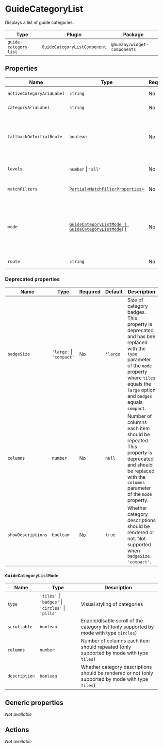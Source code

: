 # GuideCategoryList

Displays a list of guide categories.

| Type                  | Plugin                       | Package                     |
| --------------------- | ---------------------------- | --------------------------- |
| `guide-category-list` | `GuideCategoryListComponent` | `@humany/widget-components` |

## Properties

| Name                      | Type                                                                                              | Required | Default                                                                    | Description                                                                                                                                                                                       |
| ------------------------- | ------------------------------------------------------------------------------------------------- | -------- | -------------------------------------------------------------------------- | ------------------------------------------------------------------------------------------------------------------------------------------------------------------------------------------------- |
| `activeCategoryAriaLabel` | `string`                                                                                          | No       | `''`                                                                       | The `aria-label` attribute for selected categories.                                                                                                                                               |
| `categoryAriaLabel`       | `string`                                                                                          | No       | `''`                                                                       | The `aria-label` attribute for categories.                                                                                                                                                        |
| `fallbackOnInitialRoute`  | `boolean`                                                                                         | No       | `false`                                                                    | Whether or not to fallback on the widgets initial route when deselecting the current category without any other route parameters present.                                                         |
| `levels`                  | `number` \| `'all'`                                                                               | No       | `1`                                                                        | How many levels of categories/subcategories to render.                                                                                                                                            |
| `matchFilters`            | [`Partial<MatchFilterProperties>`](/component-reference/generic-properties#matchfilterproperties) | No       | `{ search: false }`                                                        | Optional match filters when fetching categories.                                                                                                                                                  |
| `mode`                    | [`GuideCategoryListMode \| GuideCategoryListMode[]`](#guidecategorylistmode)                      | No       | `{ type: 'badges', columns: null, description: false, scrollable: false }` | Display mode of category items. If `levels` is set to a number higher than `1` or `'all'`, the mode can be different for each level by providing an array of `GuideCategoryListMode` definitions. |
| `route`                   | `string`                                                                                          | No       | `'search'`                                                                 | Target route name when generating guide links.                                                                                                                                                    |

### Deprecated properties

| Name               | Type                     | Required | Default  | Description                                                                                                                                                                                       |
| ------------------ | ------------------------ | -------- | -------- | ------------------------------------------------------------------------------------------------------------------------------------------------------------------------------------------------- |
| `badgeSize`        | `'large'` \| `'compact'` | No       | `'large` | Size of category badges. This property is deprecated and has bee replaced with the `type` parameter of the `mode` property where `tiles` equals the `large` option and `badges` equals `compact`. |
| `columns`          | `number`                 | No       | `null`   | Number of columns each item should be repeated. This property is deprecated and should be replaced with the `columns` parameter of the `mode` property.                                           |
| `showDescriptions` | `boolean`                | No       | `true`   | Whether category descriptions should be rendered or not. Not supported when `badgeSize: 'compact'`.                                                                                               |

### `GuideCategoryListMode`

| Name          | Type                                                | Description                                                                                        |
| ------------- | --------------------------------------------------- | -------------------------------------------------------------------------------------------------- |
| `type`        | `'tiles'` \| `'badges'` \| `'circles'` \| `'pills'` | Visual styling of categories                                                                       |
| `scrollable`  | `boolean`                                           | Enable/disable scroll of the category list (only supported by mode with type `circles`)            |
| `columns`     | `number`                                            | Number of columns each item should repeated (only supported by mode with type `tiles`)             |
| `description` | `boolean`                                           | Whether category descriptions should be rendered or not (only supported by mode with type `tiles`) |

## Generic properties

_Not available_

## Actions

_Not available_
